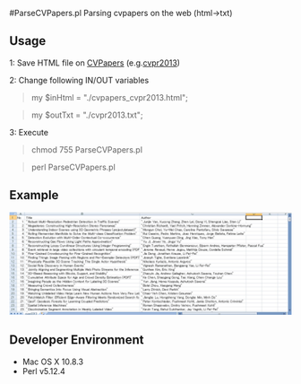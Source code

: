 #ParseCVPapers.pl
Parsing cvpapers on the web (html->txt)


## Usage

1: Save HTML file on [CVPapers](http://www.cvpapers.com/index.html) (e.g.[cvpr2013](http://www.cvpapers.com/cvpr2013.html))

2: Change following IN/OUT variables

 > my $inHtml = "./cvpapers_cvpr2013.html";
 
 > my $outTxt = "./cvpr2013.txt";

3: Execute

 > chmod 755 ParseCVPapers.pl
 
 > perl ParseCVPapers.pl 


## Example

![Output](./output.jpg "example")


## Developer Environment

- Mac OS X 10.8.3
- Perl v5.12.4


